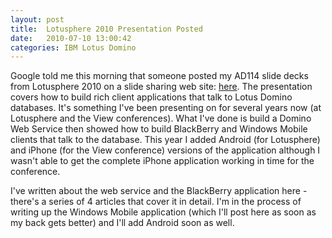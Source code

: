 ```yaml
---
layout: post
title:  Lotusphere 2010 Presentation Posted
date:   2010-07-10 13:00:42
categories: IBM Lotus Domino
---
```

Google told me this morning that someone posted my AD114 slide decks from Lotusphere 2010 on a slide sharing web site: [here](http://www.slideshare.net/ddrschiw/ad114-beyond-the-mobile-browser-building-rich-mobile-applications-for-ibm-lotus-domino). The presentation covers how to build rich client applications that talk to Lotus Domino databases. It's something I've been presenting on for several years now (at Lotusphere and the View conferences). What I've done is build a Domino Web Service then showed how to build BlackBerry and Windows Mobile clients that talk to the database. This year I added Android (for Lotusphere) and iPhone (for the View conference) versions of the application although I wasn't able to get the complete iPhone application working in time for the conference.

I've written about the web service and the BlackBerry application here - there's a series of 4 articles that cover it in detail. I'm in the process of writing up the Windows Mobile application (which I'll post here as soon as my back gets better) and I'll add Android soon as well.